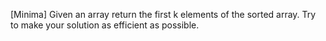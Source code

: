 [Minima]
Given an array return the first k elements of the sorted array. Try to make your solution as efficient as possible.

